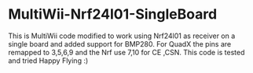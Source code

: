 # MultiWii-Nrf24l01-SingleBoard
This is MultiWii code modified to work using Nrf24l01 as receiver on a single board and added support for BMP280.
For QuadX the pins are remapped to 3,5,6,9 and the Nrf use 7,10 for CE ,CSN.
This code is tested and tried 
Happy Flying :)
